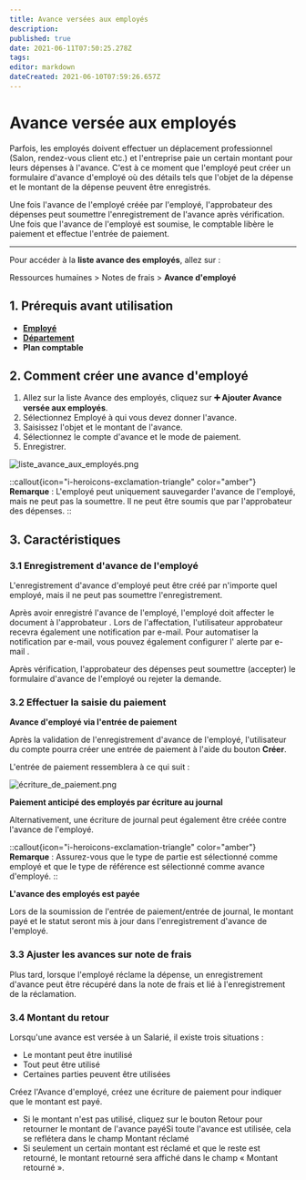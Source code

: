 ```yaml
---
title: Avance versées aux employés
description: 
published: true
date: 2021-06-11T07:50:25.278Z
tags: 
editor: markdown
dateCreated: 2021-06-10T07:59:26.657Z
---
```


# Avance versée aux employés

Parfois, les employés doivent effectuer un déplacement professionnel (Salon, rendez-vous client etc.) et l'entreprise paie un certain montant pour leurs dépenses à l'avance. C'est à ce moment que l'employé peut créer un formulaire d'avance d'employé où des détails tels que l'objet de la dépense et le montant de la dépense peuvent être enregistrés.

Une fois l'avance de l'employé créée par l'employé, l'approbateur des dépenses peut soumettre l'enregistrement de l'avance après vérification. Une fois que l'avance de l'employé est soumise, le comptable libère le paiement et effectue l'entrée de paiement.

---

Pour accéder à la **liste avance des employés**, allez sur :

Ressources humaines > Notes de frais > **Avance d'employé**

## 1. Prérequis avant utilisation

- **[Employé](/dokos/hrms/cycle-de-vie/employee)**
- **[Département](/dokos/hrms/parametrage/departement)**
- **Plan comptable**

## 2. Comment créer une avance d'employé 

1. Allez sur la liste Avance des employés, cliquez sur **:heavy_plus_sign: Ajouter Avance versée aux employés**.
2. Sélectionnez Employé à qui vous devez donner l'avance.
3. Saisissez l'objet et le montant de l'avance.
4. Sélectionnez le compte d'avance et le mode de paiement.
5. Enregistrer.

![liste_avance_aux_employés.png](/content/rh/employee-advance/liste_avance_aux_employés.png)

::callout{icon="i-heroicons-exclamation-triangle" color="amber"}
**Remarque** : L'employé peut uniquement sauvegarder l'avance de l'employé, mais ne peut pas la soumettre. Il ne peut être soumis que par l'approbateur des dépenses.
::

## 3. Caractéristiques

### 3.1 Enregistrement d'avance de l'employé

L'enregistrement d'avance d'employé peut être créé par n'importe quel employé, mais il ne peut pas soumettre l'enregistrement.

Après avoir enregistré l'avance de l'employé, l'employé doit affecter le document à l'approbateur . Lors de l'affectation, l'utilisateur approbateur recevra également une notification par e-mail. Pour automatiser la notification par e-mail, vous pouvez également configurer l' alerte par e-mail .

Après vérification, l'approbateur des dépenses peut soumettre (accepter) le formulaire d'avance de l'employé ou rejeter la demande.

### 3.2 Effectuer la saisie du paiement

**Avance d'employé via l'entrée de paiement**

Après la validation de l'enregistrement d'avance de l'employé, l'utilisateur du compte pourra créer une entrée de paiement à l'aide du bouton **Créer**.

L'entrée de paiement ressemblera à ce qui suit :

![écriture_de_paiement.png](/content/rh/employee-advance/écriture_de_paiement.png)

**Paiement anticipé des employés par écriture au journal**

Alternativement, une écriture de journal peut également être créée contre l'avance de l'employé.

::callout{icon="i-heroicons-exclamation-triangle" color="amber"}
**Remarque** : Assurez-vous que le type de partie est sélectionné comme employé et que le type de référence est sélectionné comme avance d'employé.
::

**L'avance des employés est payée**

Lors de la soumission de l'entrée de paiement/entrée de journal, le montant payé et le statut seront mis à jour dans l'enregistrement d'avance de l'employé.

### 3.3 Ajuster les avances sur note de frais

Plus tard, lorsque l'employé réclame la dépense, un enregistrement d'avance peut être récupéré dans la note de frais et lié à l'enregistrement de la réclamation.

### 3.4 Montant du retour

Lorsqu'une avance est versée à un Salarié, il existe trois situations :

- Le montant peut être inutilisé
- Tout peut être utilisé
- Certaines parties peuvent être utilisées

Créez l'Avance d'employé, créez une écriture de paiement pour indiquer que le montant est payé.

- Si le montant n'est pas utilisé, cliquez sur le bouton Retour pour retourner le montant de l'avance payéSi toute l'avance est utilisée, cela se reflétera dans le champ Montant réclamé
- Si seulement un certain montant est réclamé et que le reste est retourné, le montant retourné sera affiché dans le champ « Montant retourné ».





